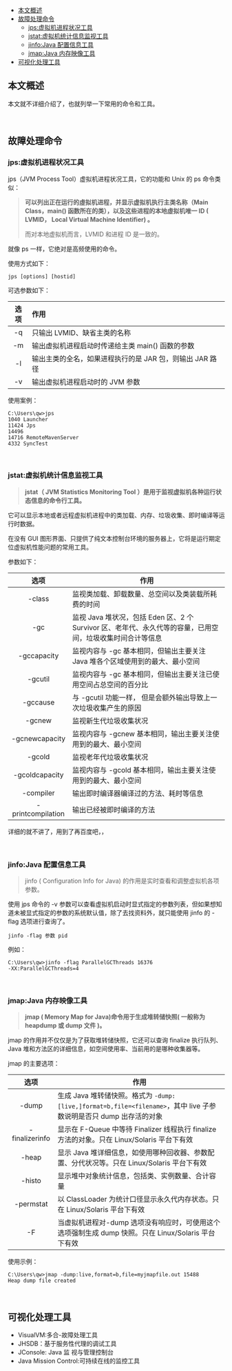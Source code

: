 <div class="catalog">

- [本文概述](#t0)
- [故障处理命令](#t1)
  - [jps:虚拟机进程状况工具](#t11)
  - [jstat:虚拟机统计信息监视工具](#t12)
  - [jinfo:Java 配置信息工具](#t13)
  - [jmap:Java 内存映像工具](#t14)
- [可视化处理工具](#t2)

</div>

## <span id="t0">本文概述</span>

本文就不详细介绍了，也就列举一下常用的命令和工具。

<br/>

## <span id="t1">故障处理命令</span>

### <span id="t11">jps:虚拟机进程状况工具</span>

jps（JVM Process Tool）虚拟机进程状况工具，它的功能和 Unix 的 ps 命令类似：

> **可以列出正在运行的虛拟机进程，并显示虚拟机执行主类名称（Main Class，main() 函数所在的类），以及这些进程的本地虛拟机唯一 ID ( LVMID， Local Virtual Machine Identifier) 。**
>
> 而对本地虚拟机而言，LVMID 和进程 ID 是一致的。

就像 ps 一样，它绝对是高频使用的命令。

使用方式如下：

```shell
jps [options] [hostid]
```

可选参数如下：

| 选项 | 作用                                                     |
| :--: | :------------------------------------------------------- |
|  -q  | 只输出 LVMID、缺省主类的名称                             |
|  -m  | 输出虚拟机进程启动时传递给主类 main() 函数的参数         |
|  -l  | 输出主类的全名，如果进程执行的是 JAR 包，则输出 JAR 路径 |
|  -v  | 输出虚拟机进程启动时的 JVM 参数                          |

使用案例：

```shell
C:\Users\qw>jps
1040 Launcher
11424 Jps
14496
14716 RemoteMavenServer
4332 SyncTest
```

<br/>

### <span id="t12">jstat:虚拟机统计信息监视工具</span>

> **jstat（ JVM Statistics Monitoring Tool ）是用于监视虚拟机各种运行状态信息的命令行工具。**

它可以显示本地或者远程虚拟机进程中的类加载、内存、垃圾收集、即时编译等运行时数据。

在没有 GUI 图形界面、只提供了纯文本控制台环境的服务器上，它将是运行期定位虚拟机性能问题的常用工具。

参数如下：

|       选项        | 作用                                                                                                       |
| :---------------: | ---------------------------------------------------------------------------------------------------------- |
|      -class       | 监视类加载、卸载数量、总空间以及类装载所耗费的时间                                                         |
|        -gc        | 监视 Java 堆状况，包括 Eden 区、2 个 Survivor 区、老年代、永久代等的容量，已用空间，垃圾收集时间合计等信息 |
|    -gccapacity    | 监视内容与 -gc 基本相同，但输出主要关注 Java 堆各个区域使用到的最大、最小空间                              |
|      -gcutil      | 监视内容与 -gc 基本相同，但输出主要关注已使用空间占总空间的百分比                                          |
|     -gccause      | 与 -gcutil 功能一样， 但是会额外输出导致上一次垃圾收集产生的原因                                           |
|      -gcnew       | 监视新生代垃圾收集状况                                                                                     |
|  -gcnewcapacity   | 监视内容与 -gcnew 基本相同，输出主要关注使用到的最大、最小空间                                             |
|      -gcold       | 监视老年代垃圾收集状况                                                                                     |
|  -gcoldcapacity   | 监视内容与 -gcold 基本相同，输出主要关注使用到的最大、最小空间                                             |
|     -compiler     | 输出即时编译器编译过的方法、耗时等信息                                                                     |
| -printcompilation | 输出已经被即时编译的方法                                                                                   |

详细的就不讲了，用到了再百度吧，，

<br/>

### <span id="t13">jinfo:Java 配置信息工具</span>

> jinfo ( Configuration Info for Java) 的作用是实时查看和调整虚拟机各项参数。

使用 jps 命令的 -v 参数可以查看虚拟机启动时显式指定的参数列表，但如果想知道未被显式指定的参数的系统默认值，除了去找资料外，就只能使用 jinfo 的 -flag 选项进行查询了。

```shell
jinfo -flag 参数 pid
```

例如：

```shell
C:\Users\qw>jinfo -flag ParallelGCThreads 16376
-XX:ParallelGCThreads=4
```

<br/>

### <span id="t14">jmap:Java 内存映像工具</span>

> **jmap ( Memory Map for Java)命令用于生成堆转储快照( 一般称为 heapdump 或 dump 文件 )。**

jmap 的作用并不仅仅是为了获取堆转储快照，它还可以查询 finalize 执行队列、Java 堆和方法区的详细信息，如空间使用率、当前用的是哪种收集器等。

jmap 的主要选项：

|      选项      | 作用                                                                                                               |
| :------------: | ------------------------------------------------------------------------------------------------------------------ |
|     -dump      | 生成 Java 堆转储快照。格式为 `-dump:[live,]format=b,file=<filename>`，其中 live 子参数说明是否只 dump 出存活的对象 |
| -finalizerinfo | 显示在 F-Queue 中等待 Finalizer 线程执行 finalize 方法的对象。只在 Linux/Solaris 平台下有效                        |
|     -heap      | 显示 Java 堆详细信息，如使用哪种回收器、参数配置、分代状况等。只在 Linux/Solaris 平台下有效                        |
|     -histo     | 显示堆中对象统计信息，包括类、实例数量、合计容量                                                                   |
|   -permstat    | 以 ClassLoader 为统计口径显示永久代内存状态。只在 Linux/Solaris 平台下有效                                         |
|       -F       | 当虚拟机进程对-dump 选项没有响应时，可使用这个选项强制生成 dump 快照。只在 Linux/Solaris 平台下有效                |

使用示例：

```shell
C:\Users\qw>jmap -dump:live,format=b,file=myjmapfile.out 15488
Heap dump file created
```

<br/>

## <span id="t2">可视化处理工具</span>

- VisualVM:多合-故障处理工具
- JHSDB：基于服务性代理的调试工具
- JConsole: Java 监 视与管理控制台
- Java Mission Control:可持续在线的监控工具
